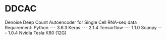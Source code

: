# DDCAC
Denoise Deep Count Autoencoder for Single Cell RNA-seq data
Requirement:
Python --- 3.6.3
Keras --- 2.1.4
Tensorflow --- 1.1.0
Scanpy --- 1.0.4
Nvidia Tesla K80 (12G)